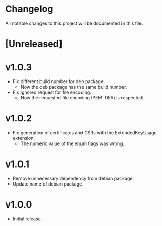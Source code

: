 # Changelog

All notable changes to this project will be documented in this file.

# [Unreleased]

# v1.0.3

- Fix different build number for deb package.
    - Now the deb package has the same build number.
- Fix ignored request for file encoding.
    - Now the requested file encoding (PEM, DER) is respected.

# v1.0.2

- Fix generation of certificates and CSRs with the ExtendedKeyUsage extension.
    - The numeric value of the enum flags was wrong.

# v1.0.1

- Remove unnecessary dependency from debian package.
- Update name of debian package.

# v1.0.0

- Initial release.

